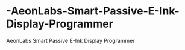 # -AeonLabs-Smart-Passive-E-Ink-Display-Programmer
 AeonLabs Smart Passive E-Ink Display Programmer
